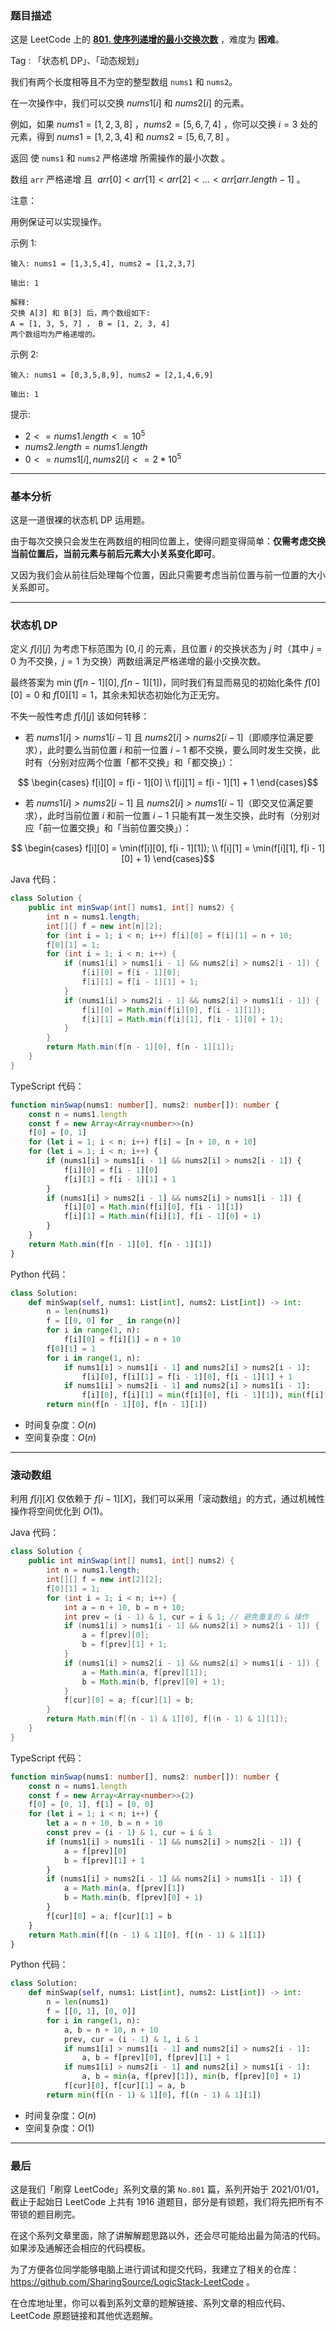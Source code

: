 ### 题目描述

这是 LeetCode 上的 **[801. 使序列递增的最小交换次数](https://leetcode.cn/problems/minimum-swaps-to-make-sequences-increasing/solution/by-ac_oier-fjhp/)** ，难度为 **困难**。

Tag : 「状态机 DP」、「动态规划」



我们有两个长度相等且不为空的整型数组 `nums1` 和 `nums2`。

在一次操作中，我们可以交换 $nums1[i]$ 和 $nums2[i]$ 的元素。

例如，如果 $nums1 = [1,2,3,8]$ ，$nums2 =[5,6,7,4]$ ，你可以交换 $i = 3$ 处的元素，得到 $nums1 =[1,2,3,4]$ 和 $nums2 =[5,6,7,8]$ 。

返回 使 `nums1` 和 `nums2` 严格递增 所需操作的最小次数 。

数组 `arr` 严格递增 且  $arr[0] < arr[1] < arr[2] < ... < arr[arr.length - 1]$ 。

注意：

用例保证可以实现操作。

示例 1:
```
输入: nums1 = [1,3,5,4], nums2 = [1,2,3,7]

输出: 1

解释: 
交换 A[3] 和 B[3] 后，两个数组如下:
A = [1, 3, 5, 7] ， B = [1, 2, 3, 4]
两个数组均为严格递增的。
```
示例 2:
```
输入: nums1 = [0,3,5,8,9], nums2 = [2,1,4,6,9]

输出: 1
```

提示:
* $2 <= nums1.length <= 10^5$
* $nums2.length = nums1.length$
* $0 <= nums1[i], nums2[i] <= 2 * 10^5$

---

### 基本分析

这是一道很裸的状态机 DP 运用题。

由于每次交换只会发生在两数组的相同位置上，使得问题变得简单：**仅需考虑交换当前位置后，当前元素与前后元素大小关系变化即可**。

又因为我们会从前往后处理每个位置，因此只需要考虑当前位置与前一位置的大小关系即可。

---

### 状态机 DP

定义 $f[i][j]$ 为考虑下标范围为 $[0, i]$ 的元素，且位置 $i$ 的交换状态为 $j$ 时（其中 $j = 0$ 为不交换，$j = 1$ 为交换）两数组满足严格递增的最小交换次数。

最终答案为 $\min(f[n - 1][0], f[n - 1][1])$，同时我们有显而易见的初始化条件 $f[0][0] = 0$ 和 $f[0][1] = 1$，其余未知状态初始化为正无穷。

不失一般性考虑 $f[i][j]$ 该如何转移：

* 若 $nums1[i] > nums1[i - 1]$ 且 $nums2[i] > nums2[i - 1]$（即顺序位满足要求），此时要么当前位置 $i$ 和前一位置 $i - 1$ 都不交换，要么同时发生交换，此时有（分别对应两个位置「都不交换」和「都交换」）：

$$ \begin{cases}
f[i][0] = f[i - 1][0] \\
f[i][1] = f[i - 1][1] + 1
\end{cases}$$

* 若 $nums1[i] > nums2[i - 1]$ 且 $nums2[i] > nums1[i - 1]$（即交叉位满足要求），此时当前位置 $i$ 和前一位置 $i - 1$ 只能有其一发生交换，此时有（分别对应「前一位置交换」和「当前位置交换」）：

$$ \begin{cases}
f[i][0] = \min(f[i][0], f[i - 1][1]); \\
f[i][1] = \min(f[i][1], f[i - 1][0] + 1)
\end{cases}$$

Java 代码：
```Java
class Solution {
    public int minSwap(int[] nums1, int[] nums2) {
        int n = nums1.length;
        int[][] f = new int[n][2];
        for (int i = 1; i < n; i++) f[i][0] = f[i][1] = n + 10;
        f[0][1] = 1;
        for (int i = 1; i < n; i++) {
            if (nums1[i] > nums1[i - 1] && nums2[i] > nums2[i - 1]) {
                f[i][0] = f[i - 1][0];
                f[i][1] = f[i - 1][1] + 1;
            }
            if (nums1[i] > nums2[i - 1] && nums2[i] > nums1[i - 1]) {
                f[i][0] = Math.min(f[i][0], f[i - 1][1]);
                f[i][1] = Math.min(f[i][1], f[i - 1][0] + 1);
            }
        }
        return Math.min(f[n - 1][0], f[n - 1][1]);
    }
}
```
TypeScript 代码：
```TypeScript
function minSwap(nums1: number[], nums2: number[]): number {
    const n = nums1.length
    const f = new Array<Array<number>>(n)
    f[0] = [0, 1]
    for (let i = 1; i < n; i++) f[i] = [n + 10, n + 10]
    for (let i = 1; i < n; i++) {
        if (nums1[i] > nums1[i - 1] && nums2[i] > nums2[i - 1]) {
            f[i][0] = f[i - 1][0]
            f[i][1] = f[i - 1][1] + 1
        }
        if (nums1[i] > nums2[i - 1] && nums2[i] > nums1[i - 1]) {
            f[i][0] = Math.min(f[i][0], f[i - 1][1])
            f[i][1] = Math.min(f[i][1], f[i - 1][0] + 1)
        }
    }
    return Math.min(f[n - 1][0], f[n - 1][1])
}
```
Python 代码：
```Python
class Solution:
    def minSwap(self, nums1: List[int], nums2: List[int]) -> int:
        n = len(nums1)
        f = [[0, 0] for _ in range(n)]
        for i in range(1, n):
            f[i][0] = f[i][1] = n + 10
        f[0][1] = 1
        for i in range(1, n):
            if nums1[i] > nums1[i - 1] and nums2[i] > nums2[i - 1]:
                f[i][0], f[i][1] = f[i - 1][0], f[i - 1][1] + 1
            if nums1[i] > nums2[i - 1] and nums2[i] > nums1[i - 1]:
                f[i][0], f[i][1] = min(f[i][0], f[i - 1][1]), min(f[i][1], f[i - 1][0] + 1)
        return min(f[n - 1][0], f[n - 1][1])
```
* 时间复杂度：$O(n)$
* 空间复杂度：$O(n)$

---

### 滚动数组

利用 $f[i][X]$ 仅依赖于 $f[i - 1][X]$，我们可以采用「滚动数组」的方式，通过机械性操作将空间优化到 $O(1)$。

Java 代码：
```Java
class Solution {
    public int minSwap(int[] nums1, int[] nums2) {
        int n = nums1.length;
        int[][] f = new int[2][2];
        f[0][1] = 1;
        for (int i = 1; i < n; i++) {
            int a = n + 10, b = n + 10;
            int prev = (i - 1) & 1, cur = i & 1; // 避免重复的 & 操作
            if (nums1[i] > nums1[i - 1] && nums2[i] > nums2[i - 1]) {
                a = f[prev][0];
                b = f[prev][1] + 1;
            }
            if (nums1[i] > nums2[i - 1] && nums2[i] > nums1[i - 1]) {
                a = Math.min(a, f[prev][1]);
                b = Math.min(b, f[prev][0] + 1);
            }
            f[cur][0] = a; f[cur][1] = b;
        }
        return Math.min(f[(n - 1) & 1][0], f[(n - 1) & 1][1]);
    }
}
```
TypeScript 代码：
```TypeScript
function minSwap(nums1: number[], nums2: number[]): number {
    const n = nums1.length
    const f = new Array<Array<number>>(2)
    f[0] = [0, 1], f[1] = [0, 0]
    for (let i = 1; i < n; i++) {
        let a = n + 10, b = n + 10
        const prev = (i - 1) & 1, cur = i & 1
        if (nums1[i] > nums1[i - 1] && nums2[i] > nums2[i - 1]) {
            a = f[prev][0]
            b = f[prev][1] + 1
        }
        if (nums1[i] > nums2[i - 1] && nums2[i] > nums1[i - 1]) {
            a = Math.min(a, f[prev][1])
            b = Math.min(b, f[prev][0] + 1)
        }
        f[cur][0] = a; f[cur][1] = b
    }
    return Math.min(f[(n - 1) & 1][0], f[(n - 1) & 1][1])
}
```
Python 代码：
```Python
class Solution:
    def minSwap(self, nums1: List[int], nums2: List[int]) -> int:
        n = len(nums1)
        f = [[0, 1], [0, 0]]
        for i in range(1, n):
            a, b = n + 10, n + 10
            prev, cur = (i - 1) & 1, i & 1
            if nums1[i] > nums1[i - 1] and nums2[i] > nums2[i - 1]:
                a, b = f[prev][0], f[prev][1] + 1
            if nums1[i] > nums2[i - 1] and nums2[i] > nums1[i - 1]:
                a, b = min(a, f[prev][1]), min(b, f[prev][0] + 1)
            f[cur][0], f[cur][1] = a, b
        return min(f[(n - 1) & 1][0], f[(n - 1) & 1][1])
```
* 时间复杂度：$O(n)$
* 空间复杂度：$O(1)$

---

### 最后

这是我们「刷穿 LeetCode」系列文章的第 `No.801` 篇，系列开始于 2021/01/01，截止于起始日 LeetCode 上共有 1916 道题目，部分是有锁题，我们将先把所有不带锁的题目刷完。

在这个系列文章里面，除了讲解解题思路以外，还会尽可能给出最为简洁的代码。如果涉及通解还会相应的代码模板。

为了方便各位同学能够电脑上进行调试和提交代码，我建立了相关的仓库：https://github.com/SharingSource/LogicStack-LeetCode 。

在仓库地址里，你可以看到系列文章的题解链接、系列文章的相应代码、LeetCode 原题链接和其他优选题解。

